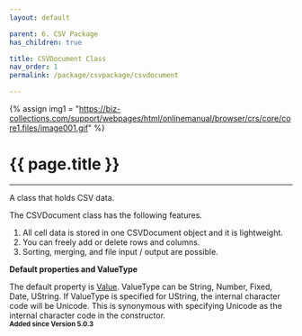 ```yaml
---
layout: default

parent: 6. CSV Package
has_children: true

title: CSVDocument Class
nav_order: 1
permalink: /package/csvpackage/csvdocument

---
```

{% assign img1 = "https://biz-collections.com/support/webpages/html/onlinemanual/browser/crs/core/core1.files/image001.gif" %}

# {{ page.title }}

---

A class that holds CSV data.

The CSVDocument class has the following features.

1. All cell data is stored in one CSVDocument object and it is lightweight.
1. You can freely add or delete rows and columns.
1. Sorting, merging, and file input / output are possible.

<b>Default properties and ValueType</b>

The default property is [Value](/package/csvpackage/csvdocument/properties/value). ValueType can be String, Number, Fixed, Date, UString.
If ValueType is specified for UString, the internal character code will be Unicode.
This is synonymous with specifying Unicode as the internal character code in the constructor.<br>
**<small>Added since Version 5.0.3</small>**